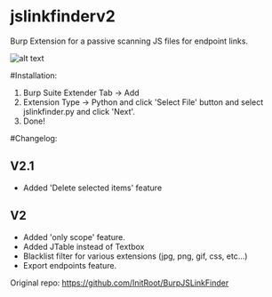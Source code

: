 # jslinkfinderv2
Burp Extension for a passive scanning JS files for endpoint links.

![alt text](https://raw.githubusercontent.com/phlmox/jslinkfinderv2/main/scr.PNG)


#Installation:
 
1) Burp Suite Extender Tab -> Add
2) Extension Type -> Python and click 'Select File' button and select jslinkfinder.py and click 'Next'.
3) Done!


#Changelog:

V2.1
-----------
- Added 'Delete selected items' feature

V2
-----------
- Added 'only scope' feature.
- Added JTable instead of Textbox
- Blacklist filter for various extensions (jpg, png, gif, css, etc...)
- Export endpoints feature.

Original repo: https://github.com/InitRoot/BurpJSLinkFinder
